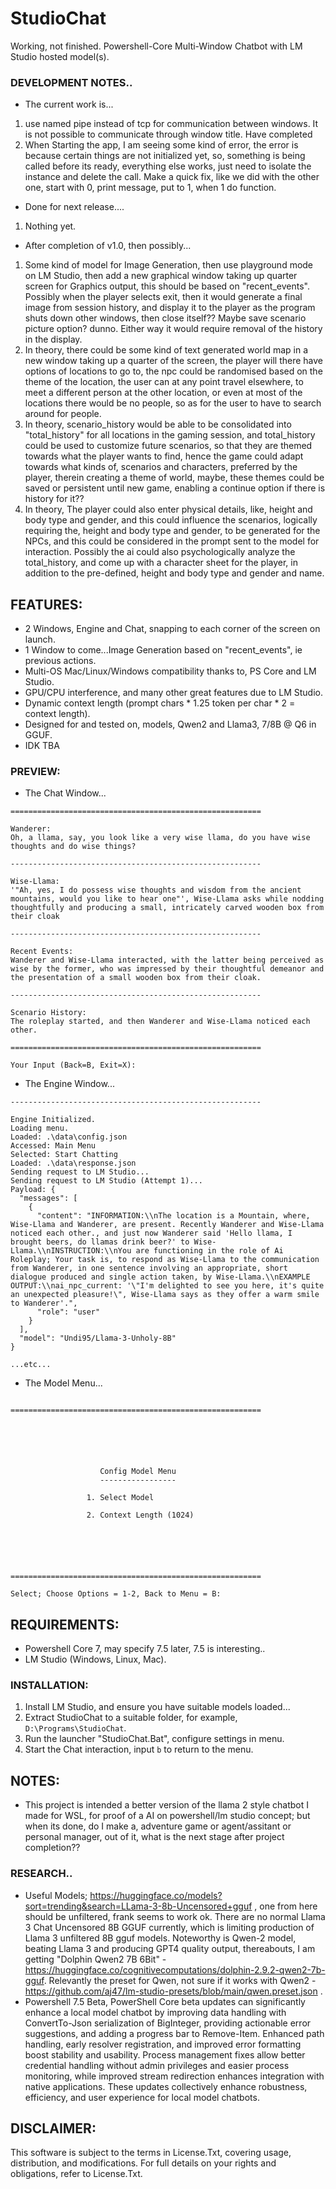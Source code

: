 # StudioChat
Working, not finished. Powershell-Core Multi-Window Chatbot with LM Studio hosted model(s). 

### DEVELOPMENT NOTES..
- The current work is...
1. use named pipe instead of tcp for communication between windows. It is not possible to communicate through window title. Have completed 
2. When Starting the app, I am seeing some kind of error, the error is because certain things are not initialized yet, so, something is being called before its ready, everything else works, just need to isolate the instance and delete the call. Make a quick fix, like we did with the other one, start with 0, print message, put to 1, when 1 do function.
- Done for next release....
1. Nothing yet.
- After completion of v1.0, then possibly...
1. Some kind of model for Image Generation, then use playground mode on LM Studio, then add a new graphical window taking up quarter screen for Graphics output, this should be based on "recent_events". Possibly when the player selects exit, then it would generate a final image from session history, and display it to the player as the program shuts down other windows, then close itself?? Maybe save scenario picture option? dunno. Either way it would require removal of the history in the display.
1. In theory, there could be some kind of text generated world map in a new window taking up a quarter of the screen, the player will there have options of locations to go to, the npc could be randomised based on the theme of the location, the user can at any point travel elsewhere, to meet a different person at the other location, or even at most of the locations there would be no people, so as for the user to have to search around for people. 
3. In theory, scenario_history would be able to be consolidated into "total_history" for all locations in the gaming session, and total_history could be used to customize future scenarios, so that they are themed towards what the player wants to find, hence the game could adapt towards what kinds of, scenarios and characters, preferred by the player, therein creating a theme of world, maybe, these themes could be saved or persistent until new game, enabling a continue option if there is history for it?? 
4. In theory, The player could also enter physical details, like, height and body type and gender, and this could influence the scenarios, logically requiring the, height and body type and gender, to be generated for the NPCs, and this could be considered in the prompt sent to the model for interaction. Possibly the ai could also psychologically analyze the total_history, and come up with a character sheet for the player, in addition to the pre-defined, height and body type and gender and name. 

## FEATURES:
- 2 Windows, Engine and Chat, snapping to each corner of the screen on launch.
- 1 Window to come...Image Generation based on "recent_events", ie previous actions.
- Multi-OS Mac/Linux/Windows compatibility thanks to, PS Core and LM Studio.
- GPU/CPU interference, and many other great features due to LM Studio.
- Dynamic context length (prompt chars * 1.25 token per char * 2 = context length).
- Designed for and tested on, models, Qwen2 and Llama3, 7/8B @ Q6 in GGUF.
- IDK TBA

### PREVIEW:
- The Chat Window...
```
========================================================

Wanderer:
Oh, a llama, say, you look like a very wise llama, do you have wise thoughts and do wise things?

--------------------------------------------------------

Wise-Llama:
'"Ah, yes, I do possess wise thoughts and wisdom from the ancient mountains, would you like to hear one"', Wise-Llama asks while nodding thoughtfully and producing a small, intricately carved wooden box from their cloak

--------------------------------------------------------

Recent Events:
Wanderer and Wise-Llama interacted, with the latter being perceived as wise by the former, who was impressed by their thoughtful demeanor and the presentation of a small wooden box from their cloak.

--------------------------------------------------------

Scenario History:
The roleplay started, and then Wanderer and Wise-Llama noticed each other.

========================================================

Your Input (Back=B, Exit=X):

```
- The Engine Window...
```
--------------------------------------------------------

Engine Initialized.
Loading menu.
Loaded: .\data\config.json
Accessed: Main Menu
Selected: Start Chatting
Loaded: .\data\response.json
Sending request to LM Studio...
Sending request to LM Studio (Attempt 1)...
Payload: {
  "messages": [
    {
      "content": "INFORMATION:\\nThe location is a Mountain, where, Wise-Llama and Wanderer, are present. Recently Wanderer and Wise-Llama noticed each other., and just now Wanderer said 'Hello llama, I brought beers, do llamas drink beer?' to Wise-Llama.\\nINSTRUCTION:\\nYou are functioning in the role of Ai Roleplay; Your task is, to respond as Wise-Llama to the communication from Wanderer, in one sentence involving an appropriate, short dialogue produced and single action taken, by Wise-Llama.\\nEXAMPLE OUTPUT:\\nai_npc_current: '\"I'm delighted to see you here, it's quite an unexpected pleasure!\", Wise-Llama says as they offer a warm smile to Wanderer'.",
      "role": "user"
    }
  ],
  "model": "Undi95/Llama-3-Unholy-8B"
}

...etc...

```
- The Model Menu...
```

========================================================






                    Config Model Menu
                    -----------------

                 1. Select Model

                 2. Context Length (1024)






========================================================

Select; Choose Options = 1-2, Back to Menu = B:

```

## REQUIREMENTS:
- Powershell Core 7, may specify 7.5 later, 7.5 is interesting..  
- LM Studio (Windows, Linux, Mac).

### INSTALLATION:
1. Install LM Studio, and ensure you have suitable models loaded...
2. Extract StudioChat to a suitable folder, for example, `D:\Programs\StudioChat`.
3. Run the launcher "StudioChat.Bat", configure settings in menu.
4. Start the Chat interaction, input `b` to return to the menu.

## NOTES:
- This project is intended a better version of the llama 2 style chatbot I made for WSL, for proof of a AI on powershell/lm studio concept; but when its done, do I make a, adventure game or agent/assitant or personal manager, out of it, what is the next stage after project completion??

### RESEARCH..
- Useful Models; https://huggingface.co/models?sort=trending&search=LLama-3-8b-Uncensored+gguf , one from here should be unfiltered, frank seems to work ok. There are no normal Llama 3 Chat Uncensored 8B GGUF currently, which is limiting production of Llama 3 unfiltered 8B gguf models. Noteworthy is Qwen-2 model, beating Llama 3 and producing GPT4 quality output, thereabouts, I am getting "Dolphin Qwen2 7B 6Bit" - https://huggingface.co/cognitivecomputations/dolphin-2.9.2-qwen2-7b-gguf. Relevantly the preset for Qwen, not sure if it works with Qwen2 - https://github.com/aj47/lm-studio-presets/blob/main/qwen.preset.json .
- Powershell 7.5 Beta, PowerShell Core beta updates can significantly enhance a local model chatbot by improving data handling with ConvertTo-Json serialization of BigInteger, providing actionable error suggestions, and adding a progress bar to Remove-Item. Enhanced path handling, early resolver registration, and improved error formatting boost stability and usability. Process management fixes allow better credential handling without admin privileges and easier process monitoring, while improved stream redirection enhances integration with native applications. These updates collectively enhance robustness, efficiency, and user experience for local model chatbots.

## DISCLAIMER:
This software is subject to the terms in License.Txt, covering usage, distribution, and modifications. For full details on your rights and obligations, refer to License.Txt.
